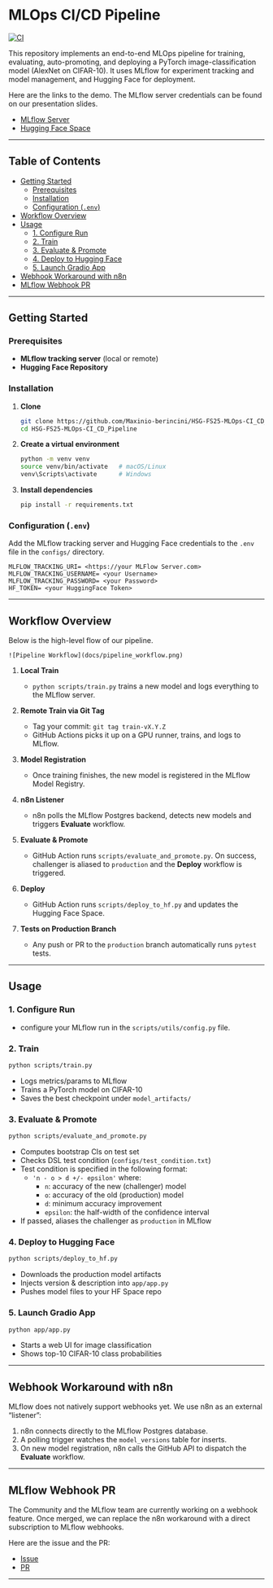 # MLOps CI/CD Pipeline  
[![CI](https://github.com/Maxinio-berincini/HSG-FS25-MLOps-CI_CD_Pipeline/actions/workflows/test.yml/badge.svg)]()  

This repository implements an end-to-end MLOps pipeline for training, evaluating, auto-promoting, and deploying a PyTorch image-classification model (AlexNet on CIFAR-10). 
It uses MLflow for experiment tracking and model management, and Hugging Face for deployment.

Here are the links to the demo. 
The MLflow server credentials can be found on our presentation slides.

- [MLflow Server](https://mlflow.berinet.ch)
- [Hugging Face Space](https://huggingface.co/spaces/Maxinio-Berincini/HSG-FS25-MLOps-CI_CD_Pipeline)

---

## Table of Contents
- [Getting Started](#getting-started)  
  - [Prerequisites](#prerequisites)  
  - [Installation](#installation)  
  - [Configuration (`.env`)](#configuration-env)  
- [Workflow Overview](#workflow-overview)  
- [Usage](#usage)  
  - [1. Configure Run](#1-configure-run)  
  - [2. Train](#2-train)  
  - [3. Evaluate & Promote](#3-evaluate--promote)  
  - [4. Deploy to Hugging Face](#4-deploy-to-hugging-face)  
  - [5. Launch Gradio App](#5-launch-gradio-app)
- [Webhook Workaround with n8n](#webhook-workaround-with-n8n)  
- [MLflow Webhook PR](#mlflow-webhook-pr) 

---

## Getting Started

### Prerequisites

- **MLflow tracking server** (local or remote)  
- **Hugging Face Repository**

### Installation

1. **Clone**  
   ```bash
   git clone https://github.com/Maxinio-berincini/HSG-FS25-MLOps-CI_CD_Pipeline.git
   cd HSG-FS25-MLOps-CI_CD_Pipeline

2. **Create a virtual environment**

   ```bash
   python -m venv venv
   source venv/bin/activate   # macOS/Linux
   venv\Scripts\activate      # Windows
   ```

3. **Install dependencies**

   ```bash
   pip install -r requirements.txt
   ```

### Configuration (`.env`)

Add the MLflow tracking server and Hugging Face credentials to the `.env` file in the `configs/` directory.

```env
MLFLOW_TRACKING_URI= <https://your MLFlow Server.com>
MLFLOW_TRACKING_USERNAME= <your Username>
MLFLOW_TRACKING_PASSWORD= <your Password>
HF_TOKEN= <your HuggingFace Token>
```

---

## Workflow Overview

Below is the high-level flow of our pipeline.

```
![Pipeline Workflow](docs/pipeline_workflow.png)
```


1. **Local Train**

   * `python scripts/train.py` trains a new model and logs everything to the MLflow server.

2. **Remote Train via Git Tag**

   * Tag your commit: `git tag train-vX.Y.Z`
   * GitHub Actions picks it up on a GPU runner, trains, and logs to MLflow.

3. **Model Registration**

   * Once training finishes, the new model is registered in the MLflow Model Registry.

4. **n8n Listener**

   * n8n polls the MLflow Postgres backend, detects new models and triggers **Evaluate** workflow.

5. **Evaluate & Promote**

   * GitHub Action runs `scripts/evaluate_and_promote.py`. On success, challenger is aliased to `production` and the **Deploy** workflow is triggered.

6. **Deploy**

   * GitHub Action runs `scripts/deploy_to_hf.py` and updates the Hugging Face Space.

7. **Tests on Production Branch**

   * Any push or PR to the `production` branch automatically runs `pytest` tests.

---

## Usage

### 1. Configure Run
* configure your MLflow run in the `scripts/utils/config.py` file.

### 2. Train

```bash
python scripts/train.py
```

* Logs metrics/params to MLflow
* Trains a PyTorch model on CIFAR-10
* Saves the best checkpoint under `model_artifacts/`

### 3. Evaluate & Promote

```bash
python scripts/evaluate_and_promote.py
```

* Computes bootstrap CIs on test set
* Checks DSL test condition (`configs/test_condition.txt`)
* Test condition is specified in the following format:  
  - `'n - o > d +/- epsilon'` where:  
    - `n`: accuracy of the new (challenger) model  
    - `o`: accuracy of the old (production) model  
    - `d`: minimum accuracy improvement  
    - `epsilon`: the half-width of the confidence interval
* If passed, aliases the challenger as `production` in MLflow

### 4. Deploy to Hugging Face

```bash
python scripts/deploy_to_hf.py
```

* Downloads the production model artifacts
* Injects version & description into `app/app.py`
* Pushes model files to your HF Space repo

### 5. Launch Gradio App

```bash
python app/app.py
```

* Starts a web UI for image classification
* Shows top-10 CIFAR-10 class probabilities

---

## Webhook Workaround with n8n

MLflow does not natively support webhooks yet. 
We use n8n as an external “listener”:

1. n8n connects directly to the MLflow Postgres database.
2. A polling trigger watches the `model_versions` table for inserts.
3. On new model registration, n8n calls the GitHub API to dispatch the **Evaluate** workflow.

---

## MLflow Webhook PR

The Community and the MLflow team are currently working on a webhook feature.
Once merged, we can replace the n8n workaround with a direct subscription to MLflow webhooks.

Here are the issue and the PR:
- [Issue](https://github.com/mlflow/mlflow/issues/14677)
- [PR](https://github.com/mlflow/mlflow/pull/15202)


---
